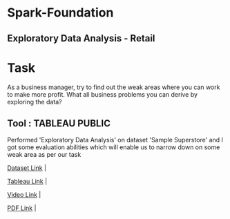 # Spark-Foundation

## Exploratory Data Analysis - Retail

#                              Task 
As a business manager, try to find out the weak areas where you can
work to make more profit.
What all business problems you can derive by exploring the data?

## Tool : TABLEAU PUBLIC

Performed 'Exploratory Data Analysis' on dataset 'Sample Superstore' and I got some evaluation abilities which will enable us to narrow down on some weak area as per our task





[Dataset Link]([https://bit.ly/3i4rbWI](https://drive.google.com/file/d/1lV7is1B566UQPYzzY8R2ZmOritTW299S/view))
|



[Tableau Link](https://public.tableau.com/app/profile/kartik.parlikar/viz/superstoresales_16861284301730/profitboard)
|



[Video Link](https://drive.google.com/file/d/1ONQtDBGFIL1Ty6SRpUAGjpcHmNjOZVpH/view?usp=sharing)
|


[PDF Link](https://github.com/kartikparlikar/Spark-Foundation/blob/main/super%20store%20Exploratory%20Data%20Analysis%20Final%20report.pdf)
|





